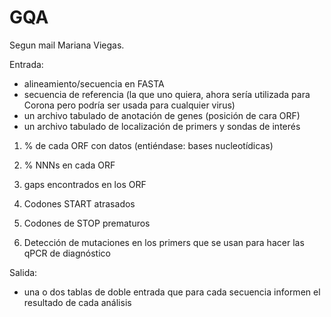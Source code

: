 # GQA

Segun mail Mariana Viegas.

Entrada:

* alineamiento/secuencia en FASTA
* secuencia de referencia (la que uno quiera, ahora sería utilizada para Corona pero podría ser usada para cualquier virus)
* un archivo tabulado de anotación de genes (posición de cara ORF)
* un archivo tabulado de localización de primers y sondas de interés


1) % de cada ORF con datos (entiéndase: bases nucleotídicas)

2) % NNNs en cada ORF

3) gaps encontrados en los ORF  

4) Codones START atrasados

5) Codones de STOP prematuros

6) Detección de mutaciones en los primers que se usan para hacer las qPCR de diagnóstico  

Salida:

* una o dos tablas de doble entrada que para cada secuencia informen el resultado de cada análisis 
